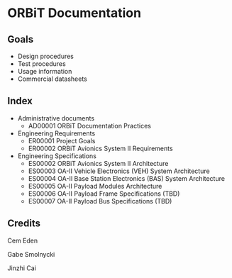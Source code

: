 # ORBiT Documentation

## Goals

- Design procedures
- Test procedures
- Usage information
- Commercial datasheets

## Index

- Administrative documents
  - AD00001 ORBiT Documentation Practices
- Engineering Requirements
  - ER00001 Project Goals
  - ER00002 ORBiT Avionics System II Requirements
- Engineering Specifications 
  - ES00002 ORBiT Avionics System II Architecture
  - ES00003 OA-II Vehicle Electronics (VEH) System Architecture
  - ES00004 OA-II Base Station Electronics (BAS) System Architecture
  - ES00005 OA-II Payload Modules Architecture
  - ES00006 OA-II Payload Frame Specifications (TBD)
  - ES00007 OA-II Payload Bus Specifications (TBD)


## Credits

Cem Eden

Gabe Smolnycki

Jinzhi Cai
